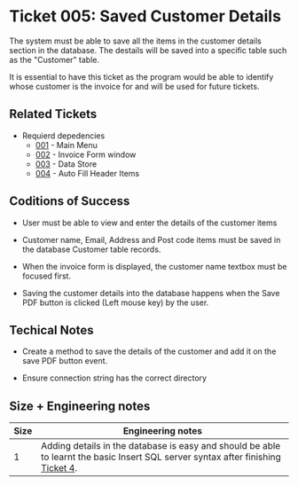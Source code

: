Ticket 005: Saved Customer Details
=======================

The system must be able to save all the items in the customer details section in the database. The destails will be saved into a specific table such as the "Customer" table.

It is essential to have this ticket as the program would be able to identify whose customer is the invoice for and will be used for future tickets.


Related Tickets
---------------
* Requierd depedencies
    * [001](./001.md) - Main Menu
    * [002](./002.md) - Invoice Form window
    * [003](./003.md) - Data Store
    * [004](./004.md) - Auto Fill Header Items


Coditions of Success
--------------------
* User must be able to view and enter the details of the customer items


* Customer name, Email, Address and Post code items must be saved in the database Customer table records.

* When the invoice form is displayed, the customer name textbox must be focused first. 

* Saving the customer details into the database happens when the Save PDF button is clicked (Left mouse key) by the user.

Techical Notes
--------------
* Create a method to save the details of the customer and add it on the save PDF button event. 

* Ensure connection string has the correct directory

Size + Engineering notes
----------------------
| Size | Engineering notes | 
| -------- | -------- |
| 1  | Adding details in the database is easy and should be able to learnt the basic Insert SQL server syntax after finishing [Ticket 4](./004.md). |
